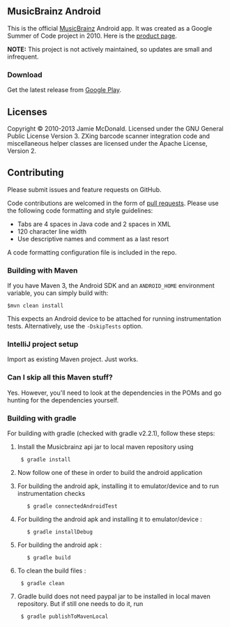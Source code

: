 ## MusicBrainz Android

This is the official [MusicBrainz](http://www.musicbrainz.org) Android app. It was created as a Google Summer of Code project in 2010. Here is the [product page](http://musicbrainz.org/doc/MusicBrainz_for_Android).

**NOTE:** This project is not actively maintained, so updates are small and infrequent. 

### Download

Get the latest release from [Google Play](https://play.google.com/store/apps/details?id=org.musicbrainz.mobile).

## Licenses

Copyright © 2010-2013 Jamie McDonald. Licensed under the GNU General Public License Version 3.
ZXing barcode scanner integration code and miscellaneous helper classes are licensed under the Apache License, Version 2.

## Contributing

Please submit issues and feature requests on GitHub.

Code contributions are welcomed in the form of [pull requests](https://help.github.com/articles/using-pull-requests). Please use the following code formatting and style guidelines:

* Tabs are 4 spaces in Java code and 2 spaces in XML
* 120 character line width
* Use descriptive names and comment as a last resort

A code formatting configuration file is included in the repo.

### Building with Maven

If you have Maven 3, the Android SDK and an ```ANDROID_HOME``` environment variable, you can simply build with:

    $mvn clean install

This expects an Android device to be attached for running instrumentation tests. Alternatively, use the ```-DskipTests``` option.

### IntelliJ project setup

Import as existing Maven project. Just works.

### Can I skip all this Maven stuff?

Yes. However, you'll need to look at the dependencies in the POMs and go hunting for the dependencies yourself.

### Building with gradle

For building with gradle (checked with gradle v2.2.1), follow these steps:

1. Install the Musicbrainz api jar to local maven repository using

        $ gradle install

2. Now follow one of these in order to build the android application

  1. For building the android apk, installing it to emulator/device and to run instrumentation checks

            $ gradle connectedAndroidTest

  2. For building the android apk and installing it to emulator/device :

            $ gradle installDebug

  3. For building the android apk :

            $ gradle build

3. To clean the build files :

        $ gradle clean

4. Gradle build does not need paypal jar to be installed in local maven repository. But if still one needs to do it, run

        $ gradle publishToMavenLocal
